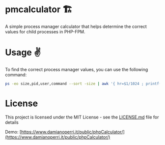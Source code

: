 # pmcalculator 🏗️
A simple process manager calculator that helps determine the correct values for child processes in PHP-FPM.

# Usage :v:

To find the correct process manager values, you can use the following command:
```bash
ps -eo size,pid,user,command --sort -size | awk '{ hr=$1/1024 ; printf("%13.2f Mb ",hr) } { for ( x=4 ; x<=NF ; x++ ) { printf("%s ",$x) } print "" }' | grep php-fpm
```

# License

This project is licensed under the MIT License - see the [LICENSE.md](LICENSE.md) file for details

Demo: [https://www.damianoperri.it/public/phpCalculator/](https://www.damianoperri.it/public/phpCalculator/)
